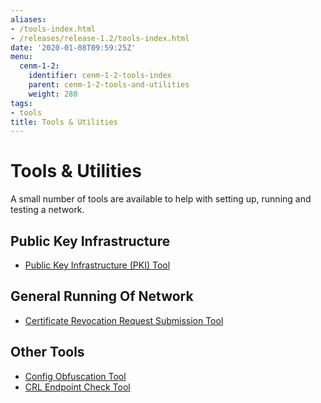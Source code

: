 ```yaml
---
aliases:
- /tools-index.html
- /releases/release-1.2/tools-index.html
date: '2020-01-08T09:59:25Z'
menu:
  cenm-1-2:
    identifier: cenm-1-2-tools-index
    parent: cenm-1-2-tools-and-utilities
    weight: 280
tags:
- tools
title: Tools & Utilities
---
```



# Tools & Utilities

A small number of tools are available to help with setting up, running and testing a network.


## Public Key Infrastructure



* [Public Key Infrastructure (PKI) Tool](pki-tool.md)




## General Running Of Network



* [Certificate Revocation Request Submission Tool](tool-crr-submission.md)




## Other Tools



* [Config Obfuscation Tool](https://docs.corda.net/docs/corda-enterprise/4.5/tools-config-obfuscator.html)
* [CRL Endpoint Check Tool](crl-endpoint-check-tool.md)



